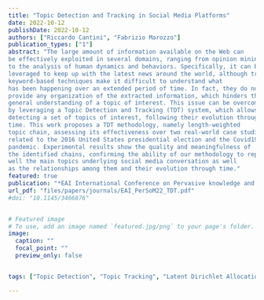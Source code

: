 ```yaml
---
title: "Topic Detection and Tracking in Social Media Platforms"
date: 2022-10-12
publishDate: 2022-10-12
authors: ["Riccardo Cantini", "Fabrizio Marozzo"]
publication_types: ["1"]
abstract: "The large amount of information available on the Web can
be effectively exploited in several domains, ranging from opinion mining
to the analysis of human dynamics and behaviors. Specifically, it can be
leveraged to keep up with the latest news around the world, although traditional 
keyword-based techniques make it difficult to understand what
has been happening over an extended period of time. In fact, they do not
provide any organization of the extracted information, which hinders the
general understanding of a topic of interest. This issue can be overcome
by leveraging a Topic Detection and Tracking (TDT) system, which allows 
detecting a set of topics of interest, following their evolution through
time. This work proposes a TDT methodology, namely length-weighted
topic chain, assessing its effectiveness over two real-world case studies,
related to the 2016 United States presidential election and the Covid19
pandemic. Experimental results show the quality and meaningfulness of
the identified chains, confirming the ability of our methodology to represent 
well the main topics underlying social media conversation as well
as the relationships among them and their evolution through time."
featured: true
publication: "*EAI International Conference on Pervasive knowledge and collective intelligence on Web and Social Media, November 2022*"
url_pdf: "files/papers/journals/EAI_PerSoM22_TDT.pdf"
#doi: "10.1145/3466876"


# Featured image
# To use, add an image named `featured.jpg/png` to your page's folder. 
image:
  caption: ""
  focal_point: ""
  preview_only: false


tags: ["Topic Detection", "Topic Tracking", "Latent Dirichlet Allocation", "Covid19", "USA Presidential Election", "Social Media"]

---
```

